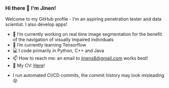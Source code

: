### Hi there 👋 I'm Jinen!

Welcome to my GitHub profile - I'm an aspiring penetration tester and data scientist. I also develop apps!

- 🔭 I’m currently working on real time image segmentation for the benefit of the navigation of visually impaired individuals
- 🌱 I’m currently learning Tensorflow
- 💻 I code primarily in Python, C++ and Java
- 📫 How to reach me: an email to jinens8@gmail.com works best!
- 💾 My CV: [Here](https://github.com/jinensetpal/jinensetpal/raw/master/Curriculum_Vitae.pdf)!

* I run automated CI/CD commits, the commit history may look misleading 😝
